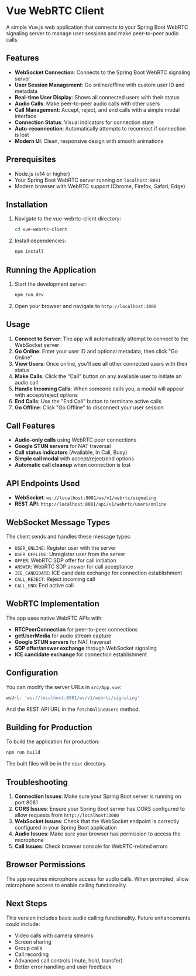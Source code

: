 # Vue WebRTC Client

A simple Vue.js web application that connects to your Spring Boot WebRTC signaling server to manage user sessions and make peer-to-peer audio calls.

## Features

- **WebSocket Connection**: Connects to the Spring Boot WebRTC signaling server
- **User Session Management**: Go online/offline with custom user ID and metadata
- **Real-time User Display**: Shows all connected users with their status
- **Audio Calls**: Make peer-to-peer audio calls with other users
- **Call Management**: Accept, reject, and end calls with a simple modal interface
- **Connection Status**: Visual indicators for connection state
- **Auto-reconnection**: Automatically attempts to reconnect if connection is lost
- **Modern UI**: Clean, responsive design with smooth animations

## Prerequisites

- Node.js (v14 or higher)
- Your Spring Boot WebRTC server running on `localhost:8081`
- Modern browser with WebRTC support (Chrome, Firefox, Safari, Edge)

## Installation

1. Navigate to the vue-webrtc-client directory:
   ```bash
   cd vue-webrtc-client
   ```

2. Install dependencies:
   ```bash
   npm install
   ```

## Running the Application

1. Start the development server:
   ```bash
   npm run dev
   ```

2. Open your browser and navigate to `http://localhost:3000`

## Usage

1. **Connect to Server**: The app will automatically attempt to connect to the WebSocket server
2. **Go Online**: Enter your user ID and optional metadata, then click "Go Online"
3. **View Users**: Once online, you'll see all other connected users with their status
4. **Make Calls**: Click the "Call" button on any available user to initiate an audio call
5. **Handle Incoming Calls**: When someone calls you, a modal will appear with accept/reject options
6. **End Calls**: Use the "End Call" button to terminate active calls
7. **Go Offline**: Click "Go Offline" to disconnect your user session

## Call Features

- **Audio-only calls** using WebRTC peer connections
- **Google STUN servers** for NAT traversal
- **Call status indicators** (Available, In Call, Busy)
- **Simple call modal** with accept/reject/end options
- **Automatic call cleanup** when connection is lost

## API Endpoints Used

- **WebSocket**: `ws://localhost:8081/ws/v1/webrtc/signaling`
- **REST API**: `http://localhost:8081/api/v1/webrtc/users/online`

## WebSocket Message Types

The client sends and handles these message types:

- `USER_ONLINE`: Register user with the server
- `USER_OFFLINE`: Unregister user from the server
- `OFFER`: WebRTC SDP offer for call initiation
- `ANSWER`: WebRTC SDP answer for call acceptance
- `ICE_CANDIDATE`: ICE candidate exchange for connection establishment
- `CALL_REJECT`: Reject incoming call
- `CALL_END`: End active call

## WebRTC Implementation

The app uses native WebRTC APIs with:

- **RTCPeerConnection** for peer-to-peer connections
- **getUserMedia** for audio stream capture
- **Google STUN servers** for NAT traversal
- **SDP offer/answer exchange** through WebSocket signaling
- **ICE candidate exchange** for connection establishment

## Configuration

You can modify the server URLs in `src/App.vue`:

```javascript
wsUrl: 'ws://localhost:8081/ws/v1/webrtc/signaling'
```

And the REST API URL in the `fetchOnlineUsers` method.

## Building for Production

To build the application for production:

```bash
npm run build
```

The built files will be in the `dist` directory.

## Troubleshooting

1. **Connection Issues**: Make sure your Spring Boot server is running on port 8081
2. **CORS Issues**: Ensure your Spring Boot server has CORS configured to allow requests from `http://localhost:3000`
3. **WebSocket Issues**: Check that the WebSocket endpoint is correctly configured in your Spring Boot application
4. **Audio Issues**: Make sure your browser has permission to access the microphone
5. **Call Issues**: Check browser console for WebRTC-related errors

## Browser Permissions

The app requires microphone access for audio calls. When prompted, allow microphone access to enable calling functionality.

## Next Steps

This version includes basic audio calling functionality. Future enhancements could include:

- Video calls with camera streams
- Screen sharing
- Group calls
- Call recording
- Advanced call controls (mute, hold, transfer)
- Better error handling and user feedback 